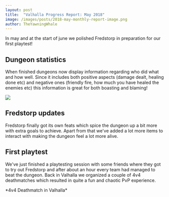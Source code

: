 ```yaml
---
layout: post
title:  "Valhalla Progress Report: May 2018"
image: /images/posts/2018-may-monthly-report-image.png
author: TheYawningWhale
---
```


In may and at the start of june we polished Fredstorp in preparation for our first playtest!

<!--excerpt_separator-->

<div class="clear" ></div>

## Dungeon statistics
When finished dungeons now display information regarding who did what and how well. Since it includes both positive aspects (damage dealt, healing done etc) and negative ones (friendly fire, how much you have healed the enemies etc) this information is great for both boasting and blaming!

<img class="full" src="/images/posts/2018may1.png" />

## Fredstorp updates
Fredstorp finally got its own feats which spice the dungeon up a bit more with extra goals to achieve. Apart from that we've added a lot more items to interact with making the dungeon feel a lot more alive.

## First playtest
We've just finished a playtesting session with some friends where they got to try out Fredstorp and after about an hour every team had managed to beat the dungeon. Back in Valhalla we organized a couple of 4v4 deathmatches which resulted in quite a fun and chaotic PvP experience.

<div class="youtube" data-id="AzWtgniSw4M"></div>
*4v4 Deathmatch in Valhalla*